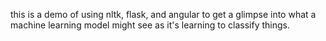this is a demo of using nltk, flask, and angular to get a glimpse into
what a machine learning model might see as it's learning to classify
things.
